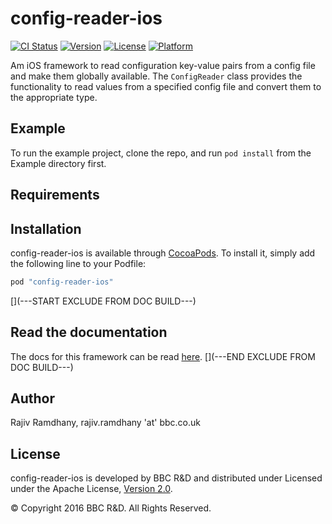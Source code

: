 # config-reader-ios

[![CI Status](http://img.shields.io/travis/bbc/config-reader-ios.svg?style=flat)](https://travis-ci.org/bbc/config-reader-ios)
[![Version](https://img.shields.io/cocoapods/v/config-reader-ios.svg?style=flat)](http://cocoapods.org/pods/config-reader-ios)
[![License](https://img.shields.io/cocoapods/l/config-reader-ios.svg?style=flat)](http://cocoapods.org/pods/config-reader-ios)
[![Platform](https://img.shields.io/cocoapods/p/config-reader-ios.svg?style=flat)](http://cocoapods.org/pods/config-reader-ios)

Am iOS framework to read configuration key-value pairs from a config file and make them globally available. The `ConfigReader` class provides the functionality to read values from a specified config file and convert them to the appropriate type.

## Example

To run the example project, clone the repo, and run `pod install` from the Example directory first.

## Requirements

## Installation

config-reader-ios is available through [CocoaPods](http://cocoapods.org). To install
it, simply add the following line to your Podfile:

```ruby
pod "config-reader-ios"
```

[](---START EXCLUDE FROM DOC BUILD---)
## Read the documentation
The docs for this framework can be read [here](https://bbc.github.io/config-reader-ios/docs/latest/).
[](---END EXCLUDE FROM DOC BUILD---)

## Author

Rajiv Ramdhany, rajiv.ramdhany 'at' bbc.co.uk

## License

config-reader-ios is developed by BBC R&D and distributed under Licensed under the Apache License, [Version 2.0](http://www.apache.org/licenses/LICENSE-2.0).

© Copyright 2016 BBC R&D. All Rights Reserved.
